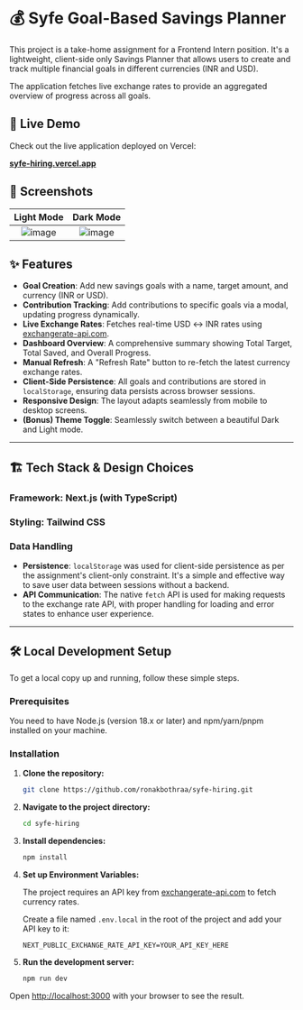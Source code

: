 # 💰 Syfe Goal-Based Savings Planner

This project is a take-home assignment for a Frontend Intern position. It's a lightweight, client-side only Savings Planner that allows users to create and track multiple financial goals in different currencies (INR and USD).

The application fetches live exchange rates to provide an aggregated overview of progress across all goals.

## 🚀 Live Demo

Check out the live application deployed on Vercel:

**[syfe-hiring.vercel.app](https://syfe-hiring.vercel.app/)**

## 📸 Screenshots

| Light Mode | Dark Mode |
| :---: | :---: |
| ![image](https://github.com/user-attachments/assets/bdfa3aea-1f15-4109-a87b-709a704bd71d) | ![image](https://github.com/user-attachments/assets/62bd5126-b8c4-4343-87f1-3669f6b789e3) |

## ✨ Features

- **Goal Creation**: Add new savings goals with a name, target amount, and currency (INR or USD).
- **Contribution Tracking**: Add contributions to specific goals via a modal, updating progress dynamically.
- **Live Exchange Rates**: Fetches real-time USD ↔ INR rates using [exchangerate-api.com](https://app.exchangerate-api.com).
- **Dashboard Overview**: A comprehensive summary showing Total Target, Total Saved, and Overall Progress.
- **Manual Refresh**: A "Refresh Rate" button to re-fetch the latest currency exchange rates.
- **Client-Side Persistence**: All goals and contributions are stored in `localStorage`, ensuring data persists across browser sessions.
- **Responsive Design**: The layout adapts seamlessly from mobile to desktop screens.
- **(Bonus) Theme Toggle**: Seamlessly switch between a beautiful Dark and Light mode.

---

## 🏗️ Tech Stack & Design Choices

### Framework: Next.js (with TypeScript)
### Styling: Tailwind CSS

### Data Handling
- **Persistence**: `localStorage` was used for client-side persistence as per the assignment's client-only constraint. It's a simple and effective way to save user data between sessions without a backend.
- **API Communication**: The native `fetch` API is used for making requests to the exchange rate API, with proper handling for loading and error states to enhance user experience.

---

## 🛠️ Local Development Setup

To get a local copy up and running, follow these simple steps.

### Prerequisites

You need to have Node.js (version 18.x or later) and npm/yarn/pnpm installed on your machine.

### Installation

1.  **Clone the repository:**
    ```bash
    git clone https://github.com/ronakbothraa/syfe-hiring.git
    ```

2.  **Navigate to the project directory:**
    ```bash
    cd syfe-hiring
    ```

3.  **Install dependencies:**
    ```bash
    npm install
    ```

4.  **Set up Environment Variables:**

    The project requires an API key from [exchangerate-api.com](https://app.exchangerate-api.com) to fetch currency rates.

    Create a file named `.env.local` in the root of the project and add your API key to it:

    ```
    NEXT_PUBLIC_EXCHANGE_RATE_API_KEY=YOUR_API_KEY_HERE
    ```

5.  **Run the development server:**
    ```bash
    npm run dev
    ```

Open [http://localhost:3000](http://localhost:3000) with your browser to see the result.
